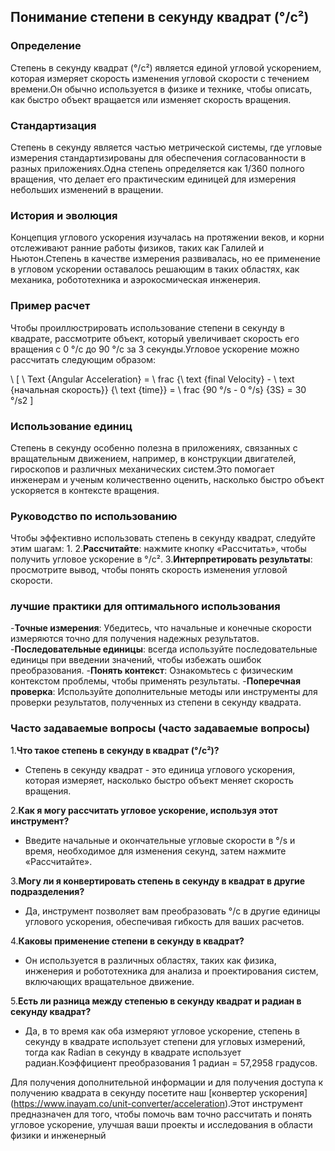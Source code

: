 ## Понимание степени в секунду квадрат (°/с²)

### Определение
Степень в секунду квадрат (°/с²) является единой угловой ускорением, которая измеряет скорость изменения угловой скорости с течением времени.Он обычно используется в физике и технике, чтобы описать, как быстро объект вращается или изменяет скорость вращения.

### Стандартизация
Степень в секунду является частью метрической системы, где угловые измерения стандартизированы для обеспечения согласованности в разных приложениях.Одна степень определяется как 1/360 полного вращения, что делает его практическим единицей для измерения небольших изменений в вращении.

### История и эволюция
Концепция углового ускорения изучалась на протяжении веков, и корни отслеживают ранние работы физиков, таких как Галилей и Ньютон.Степень в качестве измерения развивалась, но ее применение в угловом ускорении оставалось решающим в таких областях, как механика, робототехника и аэрокосмическая инженерия.

### Пример расчет
Чтобы проиллюстрировать использование степени в секунду в квадрате, рассмотрите объект, который увеличивает скорость его вращения с 0 °/с до 90 °/с за 3 секунды.Угловое ускорение можно рассчитать следующим образом:

\ [
\ Text {Angular Acceleration} = \ frac {\ text {final Velocity} - \ text {начальная скорость}} {\ text {time}} = \ frac {90 °/s - 0 °/s} {3S} = 30 °/s2
\]

### Использование единиц
Степень в секунду особенно полезна в приложениях, связанных с вращательным движением, например, в конструкции двигателей, гироскопов и различных механических систем.Это помогает инженерам и ученым количественно оценить, насколько быстро объект ускоряется в контексте вращения.

### Руководство по использованию
Чтобы эффективно использовать степень в секунду квадрат, следуйте этим шагам:
1.
2.**Рассчитайте**: нажмите кнопку «Рассчитать», чтобы получить угловое ускорение в °/с².
3.**Интерпретировать результаты**: просмотрите вывод, чтобы понять скорость изменения угловой скорости.

### лучшие практики для оптимального использования
-**Точные измерения**: Убедитесь, что начальные и конечные скорости измеряются точно для получения надежных результатов.
-**Последовательные единицы**: всегда используйте последовательные единицы при введении значений, чтобы избежать ошибок преобразования.
-**Понять контекст**: Ознакомьтесь с физическим контекстом проблемы, чтобы применять результаты.
-**Поперечная проверка**: Используйте дополнительные методы или инструменты для проверки результатов, полученных из степени в секунду квадрата.

### Часто задаваемые вопросы (часто задаваемые вопросы)

1.**Что такое степень в секунду в квадрат (°/с²)?**
- Степень в секунду квадрат - это единица углового ускорения, которая измеряет, насколько быстро объект меняет скорость вращения.

2.**Как я могу рассчитать угловое ускорение, используя этот инструмент?**
- Введите начальные и окончательные угловые скорости в °/s и время, необходимое для изменения секунд, затем нажмите «Рассчитайте».

3.**Могу ли я конвертировать степень в секунду в квадрат в другие подразделения?**
- Да, инструмент позволяет вам преобразовать °/с в другие единицы углового ускорения, обеспечивая гибкость для ваших расчетов.

4.**Каковы применение степени в секунду в квадрат?**
- Он используется в различных областях, таких как физика, инженерия и робототехника для анализа и проектирования систем, включающих вращательное движение.

5.**Есть ли разница между степенью в секунду квадрат и радиан в секунду квадрат?**
- Да, в то время как оба измеряют угловое ускорение, степень в секунду в квадрате использует степени для угловых измерений, тогда как Radian в секунду в квадрате использует радиан.Коэффициент преобразования 1 радиан = 57,2958 градусов.

Для получения дополнительной информации и для получения доступа к получению квадрата в секунду посетите наш [конвертер ускорения] (https://www.inayam.co/unit-converter/acceleration).Этот инструмент предназначен для того, чтобы помочь вам точно рассчитать и понять угловое ускорение, улучшая ваши проекты и исследования в области физики и инженерный